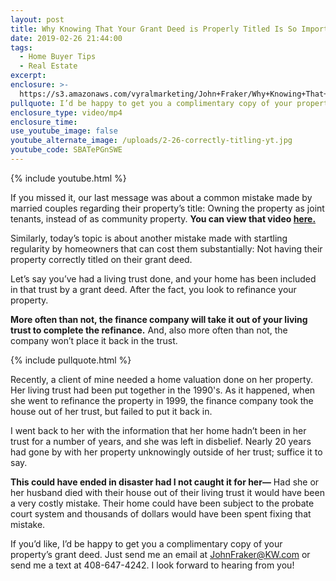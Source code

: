 ```yaml
---
layout: post
title: Why Knowing That Your Grant Deed is Properly Titled Is So Important
date: 2019-02-26 21:44:00
tags:
  - Home Buyer Tips
  - Real Estate
excerpt:
enclosure: >-
  https://s3.amazonaws.com/vyralmarketing/John+Fraker/Why+Knowing+That+Your+Grant+Deed+is+Properly+Titled+Is+So+Important.mp4
pullquote: I’d be happy to get you a complimentary copy of your property’s grant deed.
enclosure_type: video/mp4
enclosure_time:
use_youtube_image: false
youtube_alternate_image: /uploads/2-26-correctly-titling-yt.jpg
youtube_code: SBATePGnSWE
---
```


{% include youtube.html %}

If you missed it, our last message was about a common mistake made by married couples regarding their property’s title: Owning the property as joint tenants, instead of as community property. **You can view that video [here.](https://youtu.be/V6I4urst9Kw)&nbsp;**

Similarly, today’s topic is about another mistake made with startling regularity by homeowners that can cost them substantially: Not having their property correctly titled on their grant deed.&nbsp;

Let’s say you’ve had a living trust done, and your home has been included in that trust by a grant deed. After the fact, you look to refinance your property.&nbsp;

**More often than not, the finance company will take it out of your living trust to complete the refinance.** And, also more often than not, the company won’t place it back in the trust.

{% include pullquote.html %}

Recently, a client of mine needed a home valuation done on her property. Her living trust had been put together in the 1990's. As it happened, when she went to refinance the property in 1999, the finance company took the house out of her trust, but failed to put it back in.

I went back to her with the information that her home hadn’t been in her trust for a number of years, and she was left in disbelief. Nearly 20 years had gone by with her property unknowingly outside of her trust; suffice it to say.

**This could have ended in disaster had I not caught it for her—** Had she or her husband died with their house out of their living trust it would have been a very costly mistake. Their home could have been subject to the probate court system and thousands of dollars would have been spent fixing that mistake.&nbsp;

If you’d like, I’d be happy to get you a complimentary copy of your property’s grant deed. Just send me an email at [JohnFraker@KW.com](mailto:JohnFraker@KW.com) or send me a text at 408-647-4242. I look forward to hearing from you!